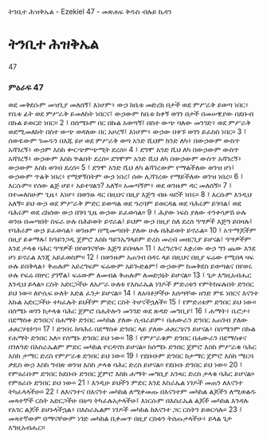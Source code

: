 ﻿
 ትንቢተ ሕዝቅኤል - Ezekiel 47 - መጽሐፍ ቅዱስ ብሉይ ኪዳን
# ትንቢተ ሕዝቅኤል
47
### ምዕራፍ 47
ወደ መቅደሱም መዝጊያ መለሰኝ፤ እነሆም፥ ውኃ ከቤቱ መድረክ በታች ወደ ምሥራቅ ይወጣ ነበር፥ የቤቱ ፊት ወደ ምሥራቅ ይመለከት ነበርና፤ ውኃውም ከቤቱ ከቀኝ ወገን በታች በመሠዊያው በደቡብ በኩል ይወርድ ነበር።
2 ፤ በሰሜኑም በር በኩል አወጣኝ፤ በስተ ውጭ ባለው መንገድ፥ ወደ ምሥራቅ ወደሚመለከት በስተ ውጭ ወዳለው በር አዞረኝ፤ እነሆም፥ ውኃው በቀኙ ወገን ይፈስስ ነበር።
3 ፤ ሰውዬውም ገመዱን በእጁ ይዞ ወደ ምሥራቅ ወጣ አንድ ሺህም ክንድ ለካ፥ በውኃውም ውስጥ አሻገረኝ፥ ውኃም እስከ ቍርጭምጭሚት ደረሰ።
4 ፤ ደግሞ አንድ ሺህ ለካ በውኃውም ውስጥ አሻገረኝ፥ ውኃውም እስከ ጕልበት ደረሰ። ደግሞም አንድ ሺህ ለካ በውኃውም ውስጥ አሻገረኝ፥ ውኃውም እስከ ወገብ ደረሰ።
5 ፤ ደግሞ አንድ ሺህ ለካ ልሻገረውም የማልችለው ወንዝ ሆነ፤ ውኃውም ጥልቅ ነበረ፥ የሚዋኝበትም ውኃ ነበረ፤ ሰው ሊሻገረው የማይችለው ወንዝ ነበረ።
6 ፤ እርሱም። የሰው ልጅ ሆይ፥ አይተሃልን? አለኝ። አመጣኝም፥ ወደ ወንዙም ዳር መለሰኝ።
7 ፤ በተመለስሁም ጊዜ፥ እነሆ፥ በወንዙ ዳር በዚህና በዚያ እጅግ ብዙ ዛፎች ነበሩ።
8 ፤ እርሱም እንዲህ አለኝ። ይህ ውኃ ወደ ምሥራቅ ምድር ይወጣል ወደ ዓረባም ይወርዳል ወደ ባሕሩም ይገባል፤ ወደ ባሕሩም ወደ ረከሰው ውኃ በገባ ጊዜ ውኃው ይፈወሳል።
9 ፤ ሕያው ነፍስ ያለው ተንቀሳቃሽ ሁሉ ወንዙ በመጣበት ስፍራ ሁሉ በሕይወት ይኖራል፤ ይህም ውኃ በዚያ ስለ ደረሰ ዓሣዎች እጅግ ይበዛሉ፤ የባሕሩም ውኃ ይፈወሳል፥ ወንዙም በሚመጣበት ያለው ሁሉ በሕይወት ይኖራል።
10 ፤ አጥማጆችም በዚያ ይቆማሉ፤ ከዓይንጋዲ ጀምሮ እስከ ዓይንኤግላይም ድረስ መረብ መዘርጊያ ይሆናል፤ ዓሣዎችም እንደ ታላቁ ባሕር ዓሣዎች በየወገናቸው እጅግ ይበዛሉ።
11 ፤ እረግረጉና እቋሪው ውኃ ግን ጨው እንደ ሆነ ይኖራል እንጂ አይፈወስም።
12 ፤ በወንዙም አጠገብ በዳሩ ላይ በዚህና በዚያ ፍሬው የሚበላ ዛፍ ሁሉ ይበቅላል፥ ቅጠሉም አይረግፍም ፍሬውም አይጐድልም፤ ውኃውም ከመቅደስ ይወጣልና በየወሩ ሁሉ የፍሬ በኵር ያገኛል፤ ፍሬውም ለመብል ቅጠሉም ለመድኃኒት ይሆናል።
13 ፤ ጌታ እግዚአብሔር እንዲህ ይላል። ርስት አድርጋችሁ ለአሥራ ሁለቱ የእስራኤል ነገዶች ምድሪቱን የምትከፍሉበት ድንበር ይህ ነው። ለዮሴፍ ሁለት እድል ፈንታ ይሆናል።
14 ፤ ለአባቶቻችሁ እሰጣቸው ዘንድ ምዬ ነበርና እናንተ እኩል አድርጋችሁ ተካፈሉት ይህችም ምድር ርስት ትሆናችኋለች።
15 ፤ የምድሪቱም ድንበር ይህ ነው። በሰሜኑ ወገን ከታላቁ ባሕር ጀምሮ በሔትሎን መንገድ ወደ ጽዳድ መግቢያ፤
16 ፤ ሐማት፥ ቤሮታ፥ በደማስቆ ድንበርና በሐማት ድንበር መካከል ያለው ሲብራይም፥ በሐውራን ድንበር አጠገብ ያለው ሐጸርሃቲኮን።
17 ፤ ድንበሩ ከባሕሩ በደማስቆ ድንበር ላይ ያለው ሐጸርዔናን ይሆናል፥ በሰሜንም በኩል የሐማት ድንበር አለ። የሰሜኑ ድንበር ይህ ነው።
18 ፤ የምሥራቁም ድንበር በሐውራን በደማስቆና በገለዓድ በእስራኤልም ምድር መካከል ዮርዳኖስ ይሆናል። ከሰሜኑ ድንበር ጀምሮ እስከ ምሥራቁ ባሕር እስከ ታማር ድረስ የምሥራቁ ድንበር ይህ ነው።
19 ፤ የደቡቡም ድንበር ከታማር ጀምሮ እስከ ሜርባ ቃዴስ ውኃ እስከ ግብጽ ወንዝ እስከ ታላቁ ባሕር ድረስ ይሆናል። የደቡቡ ድንበር ይህ ነው።
20 ፤ የምዕራቡም ድንበር ከደቡቡ ድንበር ጀምሮ እስከ ሐማት መግቢያ አንጻር ድረስ ታላቁ ባሕር ይሆናል። የምዕራቡ ድንበር ይህ ነው።
21 ፤ እንዲሁ ይህችን ምድር እንደ እስራኤል ነገዶች መጠን ለእናንተ ትካፈላላችሁ።
22 ፤ ለእናንተና በእናንተ መካከል ለሚቀመጡ በእናንተም መካከል ልጆችን ለሚወልዱ መጻተኞች ርስት አድርጋችሁ በዕጣ ትካፈሉአታላችሁ፤ እነርሱም በእስራኤል ልጆች መካከል እንዳሉ የአገር ልጆች ይሆኑላችኋል፥ በእስራኤልም ነገዶች መካከል ከእናንተ ጋር ርስትን ይወርሳሉ።
23 ፤ መጻተኛውም በማናቸውም ነገድ መካከል ቢቀመጥ በዚያ ርስቱን ትሰጡታላችሁ፥ ይላል ጌታ እግዚአብሔር። 

